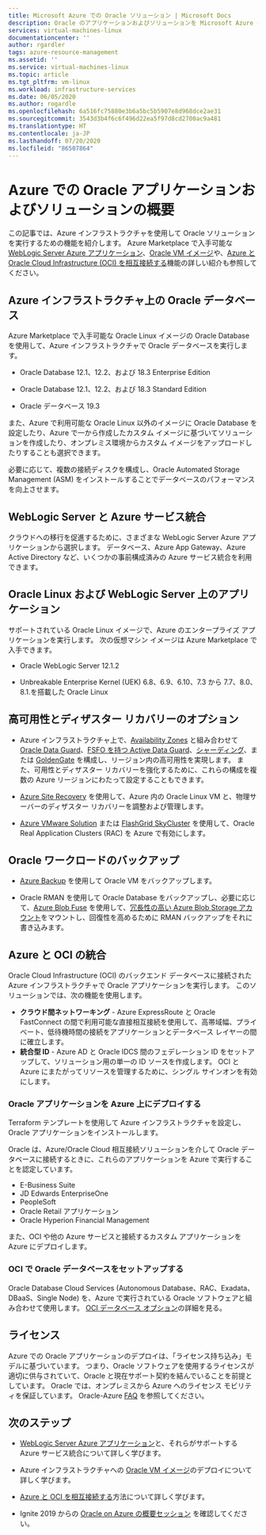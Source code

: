 ```yaml
---
title: Microsoft Azure での Oracle ソリューション | Microsoft Docs
description: Oracle のアプリケーションおよびソリューションを Microsoft Azure にデプロイするためのオプション (全面的に Azure インフラストラクチャ上で実行する、クラウド間接続と Oracle Cloud Infrastructure (OCI) を使用するなど) について学びます。
services: virtual-machines-linux
documentationcenter: ''
author: rgardler
tags: azure-resource-management
ms.assetid: ''
ms.service: virtual-machines-linux
ms.topic: article
ms.tgt_pltfrm: vm-linux
ms.workload: infrastructure-services
ms.date: 06/05/2020
ms.author: rogardle
ms.openlocfilehash: 6a516fc75880e3b6a5bc5b5907e8d968dce2ae31
ms.sourcegitcommit: 3543d3b4f6c6f496d22ea5f97d8cd2700ac9a481
ms.translationtype: HT
ms.contentlocale: ja-JP
ms.lasthandoff: 07/20/2020
ms.locfileid: "86507864"
---
```

# <a name="overview-of-oracle-applications-and-solutions-on-azure"></a>Azure での Oracle アプリケーションおよびソリューションの概要

この記事では、Azure インフラストラクチャを使用して Oracle ソリューションを実行するための機能を紹介します。 Azure Marketplace で入手可能な [WebLogic Server Azure アプリケーション](oracle-weblogic.md)、[Oracle VM イメージ](oracle-vm-solutions.md)や、[Azure と Oracle Cloud Infrastructure (OCI) を相互接続する](oracle-oci-overview.md)機能の詳しい紹介も参照してください。

## <a name="oracle-databases-on-azure-infrastructure"></a>Azure インフラストラクチャ上の Oracle データベース

Azure Marketplace で入手可能な Oracle Linux イメージの Oracle Database を使用して、Azure インフラストラクチャで Oracle データベースを実行します。

* Oracle Database 12.1、12.2、および 18.3 Enterprise Edition 

* Oracle Database 12.1、12.2、および 18.3 Standard Edition

* Oracle データベース 19.3

また、Azure で利用可能な Oracle Linux 以外のイメージに Oracle Database を設定したり、Azure で一から作成したカスタム イメージに基づいてソリューションを作成したり、オンプレミス環境からカスタム イメージをアップロードしたりすることも選択できます。

必要に応じて、複数の接続ディスクを構成し、Oracle Automated Storage Management (ASM) をインストールすることでデータベースのパフォーマンスを向上させます。

## <a name="weblogic-server-with-azure-service-integrations"></a>WebLogic Server と Azure サービス統合

クラウドへの移行を促進するために、さまざまな WebLogic Server Azure アプリケーションから選択します。  データベース、Azure App Gateway、Azure Active Directory など、いくつかの事前構成済みの Azure サービス統合を利用できます。

## <a name="applications-on-oracle-linux-and-weblogic-server"></a>Oracle Linux および WebLogic Server 上のアプリケーション

サポートされている Oracle Linux イメージで、Azure のエンタープライズ アプリケーションを実行します。 次の仮想マシン イメージは Azure Marketplace で入手できます。

* Oracle WebLogic Server 12.1.2

* Unbreakable Enterprise Kernel (UEK) 6.8、6.9、6.10、7.3 から 7.7、8.0、8.1.を搭載した Oracle Linux 

## <a name="high-availability-and-disaster-recovery-options"></a>高可用性とディザスター リカバリーのオプション

* Azure インフラストラクチャ上で、[Availability Zones](../../../availability-zones/az-overview.md) と組み合わせて [Oracle Data Guard](https://docs.oracle.com/cd/B19306_01/server.102/b14239/concepts.htm#g1049956)、[FSFO を持つ Active Data Guard](https://docs.oracle.com/en/database/oracle/oracle-database/12.2/dgbkr/index.html)、[シャーディング](https://docs.oracle.com/en/database/oracle/oracle-database/12.2/admin/sharding-overview.html)、または [GoldenGate](https://www.oracle.com/middleware/technologies/goldengate.html) を構成し、リージョン内の高可用性を実現します。 また、可用性とディザスター リカバリーを強化するために、これらの構成を複数の Azure リージョンにわたって設定することもできます。

* [Azure Site Recovery](../../../site-recovery/site-recovery-overview.md) を使用して、Azure 内の Oracle Linux VM と、物理サーバーのディザスター リカバリーを調整および管理します。 

* [Azure VMware Solution](../../../vmware-cloudsimple/oracle-real-application-clusters.md) または [FlashGrid SkyCluster](https://www.flashgrid.io/oracle-rac-in-azure/) を使用して、Oracle Real Application Clusters (RAC) を Azure で有効にします。

## <a name="backup-oracle-workloads"></a>Oracle ワークロードのバックアップ

* [Azure Backup](../../../backup/backup-overview.md) を使用して Oracle VM をバックアップします。

* Oracle RMAN を使用して Oracle Database をバックアップし、必要に応じて、[Azure Blob Fuse](../../../storage/blobs/storage-how-to-mount-container-linux.md) を使用して、[冗長性の高い Azure Blob Storage アカウント](../../../storage/common/storage-redundancy.md)をマウントし、回復性を高めるために RMAN バックアップをそれに書き込みます。

## <a name="integration-of-azure-with-oci"></a>Azure と OCI の統合

Oracle Cloud Infrastructure (OCI) のバックエンド データベースに接続された Azure インフラストラクチャで Oracle アプリケーションを実行します。 このソリューションでは、次の機能を使用します。 

* **クラウド間ネットワーキング** - Azure ExpressRoute と Oracle FastConnect の間で利用可能な直接相互接続を使用して、高帯域幅、プライベート、低待機時間の接続をアプリケーションとデータベース レイヤーの間に確立します。
* **統合型 ID** - Azure AD と Oracle IDCS 間のフェデレーション ID をセットアップして、ソリューション用の単一の ID ソースを作成します。 OCI と Azure にまたがってリソースを管理するために、シングル サインオンを有効にします。

### <a name="deploy-oracle-applications-on-azure"></a>Oracle アプリケーションを Azure 上にデプロイする

Terraform テンプレートを使用して Azure インフラストラクチャを設定し、Oracle アプリケーションをインストールします。 

Oracle は、Azure/Oracle Cloud 相互接続ソリューションを介して Oracle データベースに接続するときに、これらのアプリケーションを Azure で実行することを認定しています。

* E-Business Suite
* JD Edwards EnterpriseOne
* PeopleSoft
* Oracle Retail アプリケーション
* Oracle Hyperion Financial Management

また、OCI や他の Azure サービスと接続するカスタム アプリケーションを Azure にデプロイします。

### <a name="set-up-oracle-databases-in-oci"></a>OCI で Oracle データベースをセットアップする

Oracle Database Cloud Services (Autonomous Database、RAC、Exadata、DBaaS、Single Node) を、Azure で実行されている Oracle ソフトウェアと組み合わせて使用します。 [OCI データベース オプション](https://docs.cloud.oracle.com/iaas/Content/Database/Concepts/databaseoverview.htm)の詳細を見る。 
 

## <a name="licensing"></a>ライセンス

Azure での Oracle アプリケーションのデプロイは、「ライセンス持ち込み」モデルに基づいています。 つまり、Oracle ソフトウェアを使用するライセンスが適切に供与されていて、Oracle と現在サポート契約を結んでいることを前提としています。 Oracle では、オンプレミスから Azure へのライセンス モビリティを保証しています。 Oracle-Azure [FAQ](https://www.oracle.com/cloud/technologies/oracle-azure-faq.html) を参照してください。

## <a name="next-steps"></a>次のステップ

* [WebLogic Server Azure アプリケーション](oracle-weblogic.md)と、それらがサポートする Azure サービス統合について詳しく学びます。

* Azure インフラストラクチャへの [Oracle VM イメージ](oracle-vm-solutions.md)のデプロイについて詳しく学びます。

* [Azure と OCI を相互接続する](oracle-oci-overview.md)方法について詳しく学びます。

* Ignite 2019 からの [Oracle on Azure の概要セッション](https://myignite.techcommunity.microsoft.com/sessions/82915) を確認してください。 
